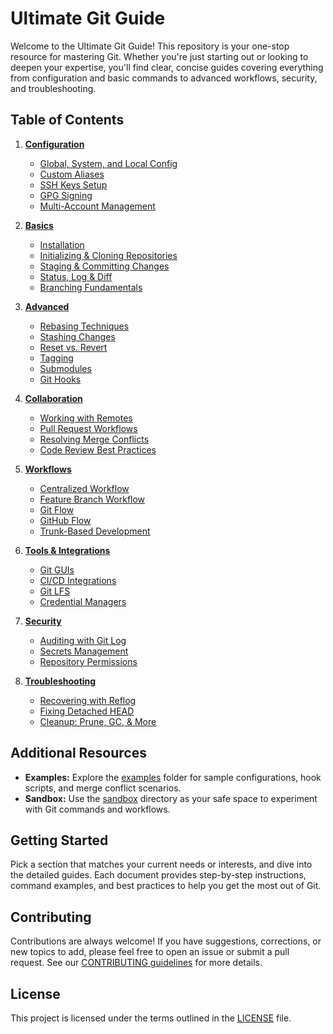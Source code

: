 # Ultimate Git Guide

Welcome to the Ultimate Git Guide! This repository is your one-stop resource for mastering Git. Whether you're just starting out or looking to deepen your expertise, you'll find clear, concise guides covering everything from configuration and basic commands to advanced workflows, security, and troubleshooting.

## Table of Contents

1. **[Configuration](01-Configuration)**
   - [Global, System, and Local Config](01-Configuration/1-global-config.md)
   - [Custom Aliases](01-Configuration/2-aliases.md)
   - [SSH Keys Setup](01-Configuration/3-ssh-keys.md)
   - [GPG Signing](01-Configuration/4-gpg-signing.md)
   - [Multi-Account Management](01-Configuration/5-multi-account.md)

2. **[Basics](02-Basics)**
   - [Installation](02-Basics/1-installation.md)
   - [Initializing & Cloning Repositories](02-Basics/2-init-clone.md)
   - [Staging & Committing Changes](02-Basics/3-staging-commits.md)
   - [Status, Log & Diff](02-Basics/4-status-log-diff.md)
   - [Branching Fundamentals](02-Basics/5-branching.md)

3. **[Advanced](03-Advanced)**
   - [Rebasing Techniques](03-Advanced/1-rebasing.md)
   - [Stashing Changes](03-Advanced/2-stashing.md)
   - [Reset vs. Revert](03-Advanced/3-reset-revert.md)
   - [Tagging](03-Advanced/4-tagging.md)
   - [Submodules](03-Advanced/5-submodules.md)
   - [Git Hooks](03-Advanced/6-hooks.md)

4. **[Collaboration](04-Collaboration)**
   - [Working with Remotes](04-Collaboration/1-remotes.md)
   - [Pull Request Workflows](04-Collaboration/2-pull-requests.md)
   - [Resolving Merge Conflicts](04-Collaboration/3-merge-conflicts.md)
   - [Code Review Best Practices](04-Collaboration/4-code-reviews.md)

5. **[Workflows](05-Workflows)**
   - [Centralized Workflow](05-Workflows/1-centralized.md)
   - [Feature Branch Workflow](05-Workflows/2-feature-branch.md)
   - [Git Flow](05-Workflows/3-git-flow.md)
   - [GitHub Flow](05-Workflows/4-github-flow.md)
   - [Trunk-Based Development](05-Workflows/5-trunk-based.md)

6. **[Tools & Integrations](06-Tools-Integrations)**
   - [Git GUIs](06-Tools-Integrations/1-git-gui.md)
   - [CI/CD Integrations](06-Tools-Integrations/2-ci-cd.md)
   - [Git LFS](06-Tools-Integrations/3-lfs.md)
   - [Credential Managers](06-Tools-Integrations/4-credential-managers.md)

7. **[Security](07-Security)**
   - [Auditing with Git Log](07-Security/1-auditing.md)
   - [Secrets Management](07-Security/2-secrets-management.md)
   - [Repository Permissions](07-Security/3-permissions.md)

8. **[Troubleshooting](08-Troubleshooting)**
   - [Recovering with Reflog](08-Troubleshooting/1-reflog.md)
   - [Fixing Detached HEAD](08-Troubleshooting/2-detached-head.md)
   - [Cleanup: Prune, GC, & More](08-Troubleshooting/3-cleanup.md)

## Additional Resources

- **Examples:** Explore the [examples](examples/) folder for sample configurations, hook scripts, and merge conflict scenarios.
- **Sandbox:** Use the [sandbox](sandbox/) directory as your safe space to experiment with Git commands and workflows.

## Getting Started

Pick a section that matches your current needs or interests, and dive into the detailed guides. Each document provides step-by-step instructions, command examples, and best practices to help you get the most out of Git.

## Contributing

Contributions are always welcome! If you have suggestions, corrections, or new topics to add, please feel free to open an issue or submit a pull request. See our [CONTRIBUTING guidelines](CONTRIBUTING.md) for more details.

## License

This project is licensed under the terms outlined in the [LICENSE](LICENSE) file.
